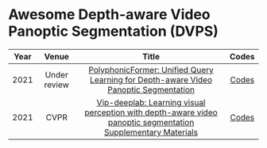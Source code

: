 # Awesome Depth-aware Video Panoptic Segmentation (DVPS)

| Year |    Venue     |                            Title                             |                          Codes                          |
| :--: | :----------: | :----------------------------------------------------------: | :-----------------------------------------------------: |
| 2021 | Under review | [PolyphonicFormer: Unified Query Learning for Depth-aware Video Panoptic Segmentation](https://arxiv.org/pdf/2112.02582.pdf) | [Codes](https://github.com/HarborYuan/PolyphonicFormer) |
| 2021 |     CVPR     | [Vip-deeplab: Learning visual perception with depth-aware video panoptic segmentation](https://openaccess.thecvf.com/content/CVPR2021/papers/Qiao_VIP-DeepLab_Learning_Visual_Perception_With_Depth-Aware_Video_Panoptic_Segmentation_CVPR_2021_paper.pdf)<br />[Supplementary Materials](https://openaccess.thecvf.com/content/CVPR2021/supplemental/Qiao_VIP-DeepLab_Learning_Visual_CVPR_2021_supplemental.pdf) | [Codes](https://github.com/joe-siyuan-qiao/ViP-DeepLab) |
